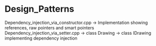 # Design_Patterns
Dependency_injection_via_constructor.cpp ->  Implementation showing references, raw pointers and smart pointers
Dependency_injection_via_setter.cpp -> class Drawing -> class IDrawing implementing dependency injection
